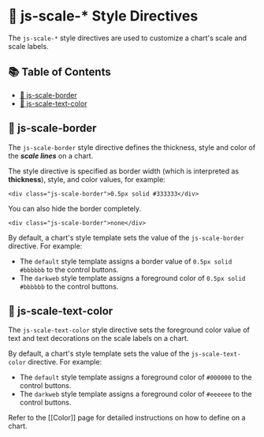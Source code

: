 # 📏 js-scale-* Style Directives

The `js-scale-*` style directives are used to customize a chart's scale and scale labels.

## 📚 Table of Contents
 - [🔲 js-scale-border](#-js-scale-border)
 - [🎨 js-scale-text-color](#-js-scale-text-color)

## 🔲 js-scale-border

The `js-scale-border` style directive defines the thickness, style and color of the ***scale lines*** on a chart.

The style directive is specified as border width (which is interpreted as **thickness**), style, and color values, for example:

```
<div class="js-scale-border">0.5px solid #333333</div>
```

You can also hide the border completely.

```
<div class="js-scale-border">none</div>
```

By default, a chart's style template sets the value of the `js-scale-border` directive. For example:

 - The `default` style template assigns a border value of `0.5px solid #bbbbbb` to the control buttons.
 - The `darkweb` style template assigns a foreground color of `0.5px solid #bbbbbb` to the control buttons.

## 🎨 js-scale-text-color

The `js-scale-text-color` style directive sets the foreground color value of text and text decorations on the scale labels on a chart.

By default, a chart's style template sets the value of the `js-scale-text-color` directive. For example:

 - The `default` style template assigns a foreground color of `#000000` to the control buttons.
 - The `darkweb` style template assigns a foreground color of `#eeeeee` to the control buttons.

Refer to the [[Color]] page for detailed instructions on how to define on a chart.
